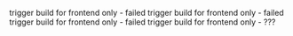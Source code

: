 trigger build for frontend only - failed
trigger build for frontend only - failed
trigger build for frontend only - failed
trigger build for frontend only - ???
